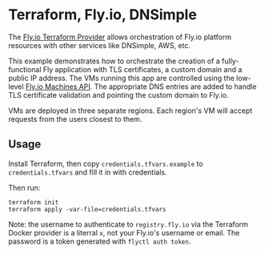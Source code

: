 # Terraform, Fly.io, DNSimple

The [Fly.io Terraform Provider](https://registry.terraform.io/providers/fly-apps/fly) allows orchestration of Fly.io platform resources with other services like DNSimple, AWS, etc.

This example demonstrates how to orchestrate the creation of a fully-functional Fly application with TLS certificates, a custom domain  and a public IP address. The VMs running this app are controlled using the low-level [Fly.io Machines API](https://fly.io/docs/reference/machines/). The appropriate DNS entries are added to handle TLS certificate validation and pointing the custom domain to Fly.io.

VMs are deployed in three separate regions. Each region's VM will accept requests from the users closest to them.

## Usage

Install Terraform, then copy `credentials.tfvars.example` to `credentials.tfvars` and fill it in with credentials.

Then run:

```
terraform init
terraform apply -var-file=credentials.tfvars
```

Note: the username to authenticate to `registry.fly.io` via the Terraform Docker provider is a literral `x`, not your Fly.io's username or email. The password is a token generated with `flyctl auth token`.
